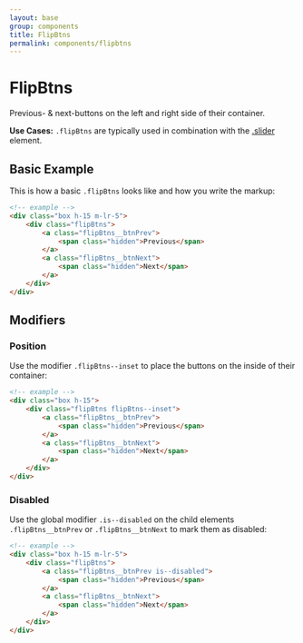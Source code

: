 ```yaml
---
layout: base
group: components
title: FlipBtns
permalink: components/flipbtns
---
```


# FlipBtns

<p class="intro">Previous- & next-buttons on the left and right side of their container.</p>
<p class="hint hint--primary"><b>Use Cases:</b> <code>.flipBtns</code> are typically used in combination with the <a href="{{ site.github.url }}/components/slider.html">.slider</a> element.</p>

## Basic Example

This is how a basic `.flipBtns` looks like and how you write the markup:

```html
<!-- example -->
<div class="box h-15 m-lr-5">
    <div class="flipBtns">
        <a class="flipBtns__btnPrev">
            <span class="hidden">Previous</span>
        </a>
        <a class="flipBtns__btnNext">
            <span class="hidden">Next</span>
        </a>
    </div>
</div>
```

## Modifiers

### Position

Use the modifier `.flipBtns--inset` to place the buttons on the inside of their container:

```html
<!-- example -->
<div class="box h-15">
    <div class="flipBtns flipBtns--inset">
        <a class="flipBtns__btnPrev">
            <span class="hidden">Previous</span>
        </a>
        <a class="flipBtns__btnNext">
            <span class="hidden">Next</span>
        </a>
    </div>
</div>
```

### Disabled

Use the global modifier `.is--disabled` on the child elements `.flipBtns__btnPrev` or `.flipBtns__btnNext` to mark them as disabled:

```html
<!-- example -->
<div class="box h-15 m-lr-5">
    <div class="flipBtns">
        <a class="flipBtns__btnPrev is--disabled">
            <span class="hidden">Previous</span>
        </a>
        <a class="flipBtns__btnNext">
            <span class="hidden">Next</span>
        </a>
    </div>
</div>
```
